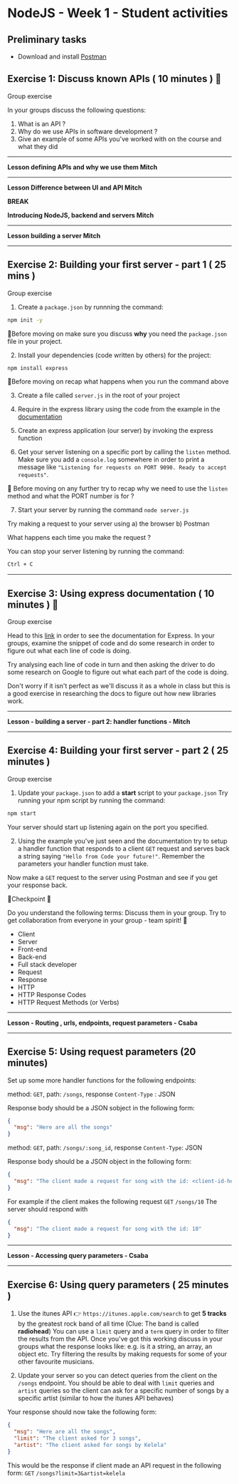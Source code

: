 # NodeJS - Week 1 - Student activities

## Preliminary tasks

- Download and install [Postman](https://www.postman.com/)

## Exercise 1: Discuss known APIs ( 10 minutes ) 🤔

Group exercise

In your groups discuss the following questions:

1. What is an API ?
2. Why do we use APIs in software development ?
3. Give an example of some APIs you've worked with on the course and what they did

---

**Lesson defining APIs and why we use them Mitch**

---

**Lesson Difference between UI and API Mitch**

**BREAK**

**Introducing NodeJS, backend and servers Mitch**

---

**Lesson building a server Mitch**

---

## Exercise 2: Building your first server - part 1 ( 25 mins )

Group exercise

1. Create a `package.json` by runnning the command:

```bash
npm init -y
```

🤔Before moving on make sure you discuss **why** you need the `package.json` file in your project.

2. Install your dependencies (code written by others) for the project:

```bash
npm install express
```

🤔Before moving on recap what happens when you run the command above

3. Create a file called `server.js` in the root of your project

4. Require in the express library using the code from the example in the [documentation](http://expressjs.com/en/starter/hello-world.html#hello-world-example)

5. Create an express application (our server) by invoking the express function

6. Get your server listening on a specific port by calling the `listen` method. Make sure you add a `console.log` somewhere in order to print a message like `"Listening for requests on PORT 9090. Ready to accept requests"`.

🤔 Before moving on any further try to recap why we need to use the `listen` method and what the PORT number is for ?

7. Start your server by running the command `node server.js`

Try making a request to your server using
a) the browser
b) Postman

What happens each time you make the request ?

You can stop your server listening by running the command:

```bash
Ctrl + C
```

---

## Exercise 3: Using express documentation ( 10 minutes ) 🤔

Group exercise

Head to this [link](http://expressjs.com/en/starter/hello-world.html#hello-world-example) in order to see the documentation for Express. In your groups, examine the snippet of code and do some research in order to figure out what each line of code is doing.

Try analysing each line of code in turn and then asking the driver to do some research on Google to figure out what each part of the code is doing.

Don't worry if it isn't perfect as we'll discuss it as a whole in class but this is a good exercise in researching the docs to figure out how new libraries work.

---

**Lesson - building a server - part 2: handler functions - Mitch**

---

## Exercise 4: Building your first server - part 2 ( 25 minutes )

Group exercise

1. Update your `package.json` to add a **start** script to your `package.json`
   Try running your npm script by running the command:

```bash
npm start
```

Your server should start up listening again on the port you specified.

2. Using the example you've just seen and the documentation try to setup a handler function that responds to a client `GET` request and serves back a string saying `"Hello from Code your future!"`.
   Remember the parameters your handler function must take.

Now make a `GET` request to the server using Postman and see if you get your response back.

🏁Checkpoint 🏁

Do you understand the following terms:
Discuss them in your group. Try to get collaboration from everyone in your group - team spirit! 💪

- Client
- Server
- Front-end
- Back-end
- Full stack developer
- Request
- Response
- HTTP
- HTTP Response Codes
- HTTP Request Methods (or Verbs)

---

**Lesson - Routing , urls, endpoints, request parameters - Csaba**

---

## Exercise 5: Using request parameters (20 minutes)

Set up some more handler functions for the following endpoints:

method: `GET`, path: `/songs`,
response `Content-Type` : JSON

Response body should be a JSON sobject in the following form:

```json
{
  "msg": "Here are all the songs"
}
```

method: `GET`, path: `/songs/:song_id`,
response `Content-Type`: JSON

Response body should be a JSON object in the following form:

```json
{
  "msg": "The client made a request for song with the id: <client-id-here>"
}
```

For example if the client makes the following request
`GET` `/songs/10`
The server should respond with

```json
{
  "msg": "The client made a request for song with the id: 10"
}
```

---

**Lesson - Accessing query parameters - Csaba**

---

## Exercise 6: Using query parameters ( 25 minutes )

1. Use the itunes API 👉 `https://itunes.apple.com/search` to get **5 tracks** by the greatest rock band of all time (Clue: The band is called **radiohead**)
   You can use a `limit` query and a `term` query in order to filter the results from the API.
   Once you've got this working discuss in your groups what the response looks like: e.g. is it a string, an array, an object etc.
   Try filtering the results by making requests for some of your other favourite musicians.

2. Update your server so you can detect queries from the client on the `/songs` endpoint. You should be able to deal with `limit` queries and `artist` queries so the client can ask for a specific number of songs by a specific artist (similar to how the itunes API behaves)

Your response should now take the following form:

```json
{
  "msg": "Here are all the songs",
  "limit": "The client asked for 3 songs",
  "artist": "The client asked for songs by Kelela"
}
```

This would be the response if client made an API request in the following form:
`GET` `/songs?limit=3&artist=kelela`
